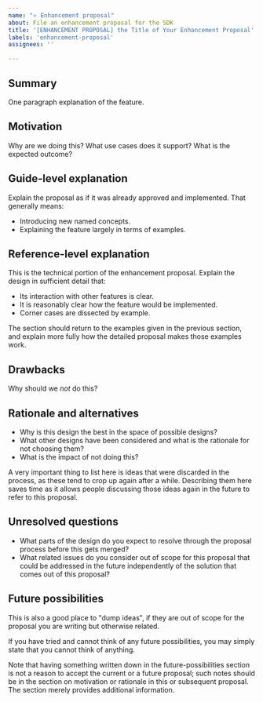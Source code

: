 ```yaml
---
name: "⭐️ Enhancement proposal"
about: File an enhancement proposal for the SDK
title: '[ENHANCEMENT PROPOSAL] the Title of Your Enhancement Proposal'
labels: 'enhancement-proposal'
assignees: ''

---
```


## Summary

[summary]: #summary

One paragraph explanation of the feature.

## Motivation

[motivation]: #motivation

Why are we doing this? What use cases does it support? What is the expected outcome?

## Guide-level explanation

[guide-level-explanation]: #guide-level-explanation

Explain the proposal as if it was already approved and implemented. That generally means:

- Introducing new named concepts.
- Explaining the feature largely in terms of examples.

## Reference-level explanation

[reference-level-explanation]: #reference-level-explanation

This is the technical portion of the enhancement proposal. Explain the design in sufficient detail that:

- Its interaction with other features is clear.
- It is reasonably clear how the feature would be implemented.
- Corner cases are dissected by example.

The section should return to the examples given in the previous section, and explain more fully how the detailed proposal makes those examples work.

## Drawbacks

[drawbacks]: #drawbacks

Why should we *not* do this?

## Rationale and alternatives

[rationale-and-alternatives]: #rationale-and-alternatives

- Why is this design the best in the space of possible designs?
- What other designs have been considered and what is the rationale for not choosing them?
- What is the impact of not doing this?

A very important thing to list here is ideas that were discarded in the process, as these tend to crop up again after a while. Describing them here saves time as it allows people discussing those ideas again in the future to refer to this proposal.

## Unresolved questions

[unresolved-questions]: #unresolved-questions

- What parts of the design do you expect to resolve through the proposal process before this gets merged?
- What related issues do you consider out of scope for this proposal that could be addressed in the future independently of the solution that comes out of this proposal?

## Future possibilities

[future-possibilities]: #future-possibilities

This is also a good place to "dump ideas", if they are out of scope for the proposal you are writing but otherwise related.

If you have tried and cannot think of any future possibilities, you may simply state that you cannot think of anything.

Note that having something written down in the future-possibilities section is not a reason to accept the current or a future proposal; such notes should be in the section on motivation or rationale in this or subsequent proposal. The section merely provides additional information.
